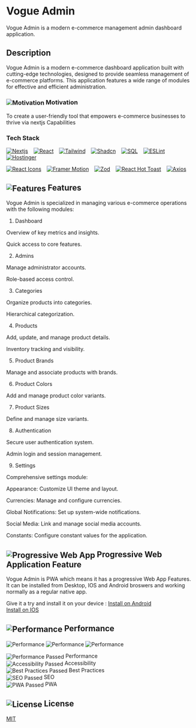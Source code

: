 # Vogue Admin

Vogue Admin is a modern e-commerce management admin dashboard application.

<!-- ## Live Link
<img src="https://abdulrahmanhatem.github.io/vogue-admin/favicon.ico" alt="Vogue Admin" align="center"> [Live Vogue Admin](https://abdulrahmanhatem.github.iovogue-admin/) -->

## Description 
Vogue Admin is a modern e-commerce dashboard application built with cutting-edge technologies, designed to provide seamless management of e-commerce platforms. This application features a wide range of modules for effective and efficient administration.

### <img src="https://abdulrahmanhatem.github.io/images/icons/markdown/motivation.png" alt="Motivation" align="center"> Motivation 
To create a user-friendly tool that empowers e-commerce businesses to thrive via nextjs Capabilities

### Tech Stack 

[<img src="https://abdulrahmanhatem.github.io/images/images/stack_frames/nextjs.png" alt="Nextjs" title="Nextjs: JavaScript Framework for building server-rendered and static web applications.">](https://nextjs.org/) &ensp; 
[<img src="https://abdulrahmanhatem.github.io/images/images/stack_frames/react.png" alt="React" title="React: JavaScript library for building single-page applications.">](https://react.dev/) &ensp; 
[<img src="https://abdulrahmanhatem.github.io/images/images/stack_frames/tailwind.png" alt="Tailwind" title="Tailwind: Utility-first CSS framework for designing modern UIs.">](https://tailwindcss.com/) &ensp; 
[<img src="https://abdulrahmanhatem.github.io/images/images/stack_frames/shadcn.png" alt="Shadcn" title="Shadcn: Component library for building UI designs.">](https://shadcn.dev/) &ensp; 
[<img src="https://abdulrahmanhatem.github.io/images/images/stack_frames/sql.png" alt="SQL" title="SQL: Structured Query Language for relational databases.">](https://www.sql.org/) &ensp; 
[<img src="https://abdulrahmanhatem.github.io/images/images/stack_frames/eslint.png" alt="ESLint" title="ESLint: Static code analysis tool for identifying problematic patterns in JavaScript.">](https://eslint.org/) &ensp; 
[<img src="https://abdulrahmanhatem.github.io/images/images/stack_frames/hostinger.png" alt="Hostinger" title="Hostinger: Web hosting platform for scalable deployments.">](https://www.hostinger.com/) 
 
[<img src="https://abdulrahmanhatem.github.io/images/images/stack_frames/react-icons.png" alt="React Icons" title="React Icons: Library for popular SVG icons in React.">](https://react-icons.github.io/react-icons/) &ensp; 
[<img src="https://abdulrahmanhatem.github.io/images/images/stack_frames/framer.png" alt="Framer Motion" title="Framer Motion: Library for animations in React applications.">](https://www.framer.com/motion/) &ensp; 
[<img src="https://abdulrahmanhatem.github.io/images/images/stack_frames/zod.png" alt="Zod" title="Zod: TypeScript-first schema validation library.">](https://zod.dev/) &ensp; 
[<img src="https://abdulrahmanhatem.github.io/images/images/stack_frames/react-hot-toast.png" alt="React Hot Toast" title="React Hot Toast: Library for toast notifications in React.">](https://react-hot-toast.com/) &ensp; 
[<img src="https://abdulrahmanhatem.github.io/images/images/stack_frames/axios.png" alt="Axios" title="Axios: Promise-based HTTP client for the browser and Node.js.">](https://axios-http.com/) &ensp;



## <img src="https://abdulrahmanhatem.github.io/images/icons/markdown/features.png" alt="Features" align="center">  Features
Vogue Admin is specialized in managing various e-commerce operations with the following modules:

1. Dashboard

Overview of key metrics and insights.

Quick access to core features.

2. Admins

Manage administrator accounts.

Role-based access control.

3. Categories

Organize products into categories.

Hierarchical categorization.

4. Products

Add, update, and manage product details.

Inventory tracking and visibility.

5. Product Brands

Manage and associate products with brands.

6. Product Colors

Add and manage product color variants.

7. Product Sizes

Define and manage size variants.

8. Authentication

Secure user authentication system.

Admin login and session management.

9. Settings

Comprehensive settings module:

Appearance: Customize UI theme and layout.

Currencies: Manage and configure currencies.

Global Notifications: Set up system-wide notifications.

Social Media: Link and manage social media accounts.

Constants: Configure constant values for the application. 

##  <img src="https://abdulrahmanhatem.github.io/images/icons/markdown/pwa.png" alt="Progressive Web App" align="center"> Progressive Web Application Feature
Vogue Admin is PWA which means it has a progressive Web App Features.
It can be installed from Desktop, IOS and Android broswers and working normally as a regular native app.

Give it a try and install it on your device :
[Install on Android](https://support.google.com/chrome/answer/9658361?hl=en&co=GENIE.Platform%3DDesktop)\
[Install on IOS](https://www.bitcot.com/how-to-install-a-pwa-to-your-device/#Installing_a_PWA_on_iOS)

## <img src="https://abdulrahmanhatem.github.io/images/icons/markdown/performance.png" alt="Performance" align="center"> Performance
<img src="https://abdulrahmanhatem.github.io/images/images/wall-clock/performance-1.png" alt="Performance" align="center">
<img src="https://abdulrahmanhatem.github.io/images/images/wall-clock/performance-2.png" alt="Performance" align="center">
<img src="https://abdulrahmanhatem.github.io/images/images/wall-clock/performance-3.png" alt="Performance" align="center">

<img src="https://abdulrahmanhatem.github.io/images/icons/markdown/pass.png" alt="Performance Passed" align="center"> Performance \
<img src="https://abdulrahmanhatem.github.io/images/icons/markdown/pass.png" alt="Accessibility Passed" align="center"> Accessibility \
<img src="https://abdulrahmanhatem.github.io/images/icons/markdown/pass.png" alt="Best Practices Passed" align="center"> Best Practices \
<img src="https://abdulrahmanhatem.github.io/images/icons/markdown/pass.png" alt="SEO Passed" align="center"> SEO \
<img src="https://abdulrahmanhatem.github.io/images/icons/markdown/pass.png" alt="PWA Passed" align="center"> PWA


 ## <img src="https://abdulrahmanhatem.github.io/images/icons/markdown/license.png" alt="License" align="center"> License
[MIT](https://opensource.org/license/mit)
